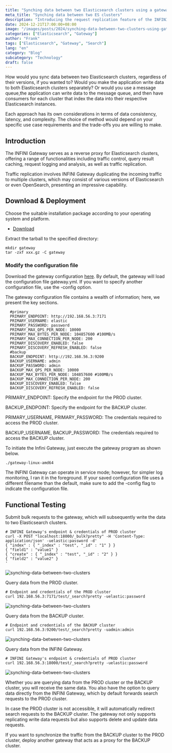 ```yaml
---
title: "Synching data between two Elasticsearch clusters using a gateway"
meta_title: "Synching data between two ES clusters"
description: "Introducing the request replication feature of the INFINI Gateway."
date: 2024-12-21T17:00:00+08:00
image: "/images/posts/2024/synching-data-between-two-clusters-using-gateway/cover.jpg"
categories: ["Elasticsearch", "Gateway"]
author: "Frank"
tags: ["Elasticsearch", "Gateway", "Search"]
lang: "en"
category: "Blog"
subcategory: "Technology"
draft: false
---
```


How would you sync data between two Elasticsearch clusters, regardless of their versions, if you wanted to? Would you make the application write data to both Elasticsearch clusters separately? Or would you use a message queue,the application can write data to the message queue, and then have consumers for each cluster that index the data into their respective Elasticsearch instances.

Each approach has its own considerations in terms of data consistency, latency, and complexity. The choice of method would depend on your specific use case requirements and the trade-offs you are willing to make.

## Introduction

The INFINI Gateway serves as a reverse proxy for Elasticsearch clusters, offering a range of functionalities including traffic control, query result caching, request logging and analysis, as well as traffic replication.

Traffic replication involves INFINI Gateway duplicating the incoming traffic to multiple clusters, which may consist of various versions of Elasticsearch or even OpenSearch, presenting an impressive capability.

## Download & Deployment

Choose the suitable installation package according to your operating system and platform.

- [Download](https://release.infinilabs.com/gateway/stable/)

Extract the tarball to the specified directory:

```shell
mkdir gateway
tar -zxf xxx.gz -C gateway
```

### Modify the configuration file

Download the gateway configuration [here](https://github.com/infinilabs/testing/blob/main/setup/gateway/cases/replication/replication_via-disk.yml). By default, the gateway will load the configuration file gateway.yml. If you want to specify another configuration file, use the -config option.

The gateway configuration file contains a wealth of information; here, we present the key sections.

```shell
  #primary
  PRIMARY_ENDPOINT: http://192.168.56.3:7171
  PRIMARY_USERNAME: elastic
  PRIMARY_PASSWORD: password
  PRIMARY_MAX_QPS_PER_NODE: 10000
  PRIMARY_MAX_BYTES_PER_NODE: 104857600 #100MB/s
  PRIMARY_MAX_CONNECTION_PER_NODE: 200
  PRIMARY_DISCOVERY_ENABLED: false
  PRIMARY_DISCOVERY_REFRESH_ENABLED: false
  #backup
  BACKUP_ENDPOINT: http://192.168.56.3:9200
  BACKUP_USERNAME: admin
  BACKUP_PASSWORD: admin
  BACKUP_MAX_QPS_PER_NODE: 10000
  BACKUP_MAX_BYTES_PER_NODE: 104857600 #100MB/s
  BACKUP_MAX_CONNECTION_PER_NODE: 200
  BACKUP_DISCOVERY_ENABLED: false
  BACKUP_DISCOVERY_REFRESH_ENABLED: false
```

PRIMARY_ENDPOINT: Specify the endpoint for the PROD cluster.

BACKUP_ENDPOINT: Specify the endpoint for the BACKUP cluster.

PRIMARY_USERNAME, PRIMARY_PASSWORD: The credentials required to access the PROD cluster.

BACKUP_USERNAME, BACKUP_PASSWORD: The credentials required to access the BACKUP cluster.

To initiate the Infini Gateway, just execute the gateway program as shown below.

```shell
./gateway-linux-amd64
```

The INFINI Gateway can operate in service mode; however, for simpler log monitoring, I ran it in the foreground. If your saved configuration file uses a different filename than the default, make sure to add the -config flag to indicate the configuration file.

## Functional Testing

Submit bulk requests to the gateway, which will subsequently write the data to two Elasticsearch clusters.

```shell
# INFINI Gateway's endpoint & credentials of PROD cluster
curl -X POST "localhost:18000/_bulk?pretty" -H 'Content-Type: application/json' -uelastic:password -d'
{ "index" : { "_index" : "test", "_id" : "1" } }
{ "field1" : "value1" }
{ "create" : { "_index" : "test", "_id" : "2" } }
{ "field2" : "value2" }
'
```

![synching-data-between-two-clusters](/images/posts/2024/synching-data-between-two-clusters-using-gateway/pic-1.jpg)

Query data from the PROD cluster.

```shell
# Endpoint and credentials of the PROD cluster
curl 192.168.56.3:7171/test/_search?pretty -uelastic:password
```

![synching-data-between-two-clusters](/images/posts/2024/synching-data-between-two-clusters-using-gateway/pic-2.jpg)

Query data from the BACKUP cluster.

```shell
# Endpoint and credentials of the BACKUP cluster
curl 192.168.56.3:9200/test/_search?pretty -uadmin:admin
```

![synching-data-between-two-clusters](/images/posts/2024/synching-data-between-two-clusters-using-gateway/pic-3.jpg)

Query data from the INFINI Gateway.

```shell
# INFINI Gateway's endpoint & credentials of PROD cluster
curl 192.168.56.3:18000/test/_search?pretty -uelastic:password
```

![synching-data-between-two-clusters](/images/posts/2024/synching-data-between-two-clusters-using-gateway/pic-4.jpg)

Whether you are querying data from the PROD cluster or the BACKUP cluster, you will receive the same data. You also have the option to query data directly from the INFINI Gateway, which by default forwards search requests to the PROD cluster.

In case the PROD cluster is not accessible, it will automatically redirect search requests to the BACKUP cluster. The gateway not only supports replicating write data requests but also supports delete and update data requests.

If you want to synchronize the traffic from the BACKUP cluster to the PROD cluster, deploy another gateway that acts as a proxy for the BACKUP cluster.
